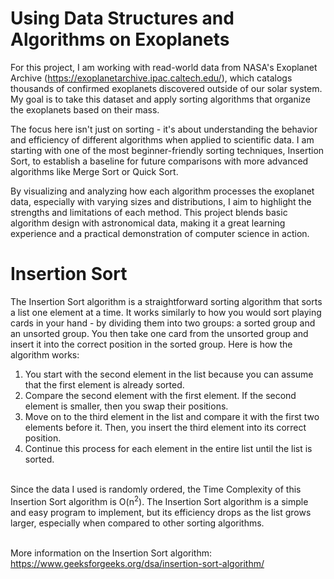 # Using Data Structures and Algorithms on Exoplanets
For this project, I am working with read-world data from NASA's Exoplanet Archive (https://exoplanetarchive.ipac.caltech.edu/), which catalogs thousands of confirmed exoplanets discovered outside of our solar system. My goal is to take this dataset and apply sorting algorithms that organize the exoplanets based on their mass.

The focus here isn't just on sorting - it's about understanding the behavior and efficiency of different algorithms when applied to scientific data. I am starting with one of the most beginner-friendly sorting techniques, Insertion Sort, to establish a baseline for future comparisons with more advanced algorithms like Merge Sort or Quick Sort.

By visualizing and analyzing how each algorithm processes the exoplanet data, especially with varying sizes and distributions, I aim to highlight the strengths and limitations of each method. This project blends basic algorithm design with astronomical data, making it a great learning experience and a practical demonstration of computer science in action.

# Insertion Sort
The Insertion Sort algorithm is a straightforward sorting algorithm that sorts a list one element at a time. It works similarly to how you would sort playing cards in your hand - by dividing them into two groups: a sorted group and an unsorted group. You then take one card from the unsorted group and insert it into the correct position in the sorted group. Here is how the algorithm works:

1. You start with the second element in the list because you can assume that the first element is already sorted.
2. Compare the second element with the first element. If the second element is smaller, then you swap their positions.
3. Move on to the third element in the list and compare it with the first two elements before it. Then, you insert the third element into its correct position.
4. Continue this process for each element in the entire list until the list is sorted.
  
<br>
Since the data I used is randomly ordered, the Time Complexity of this Insertion Sort algorithm is O(n<sup>2</sup>). The Insertion Sort algorithm is a simple and easy program to implement, but its efficiency drops as the list grows larger, especially when compared to other sorting algorithms.<br/><br/>

More information on the Insertion Sort algorithm: https://www.geeksforgeeks.org/dsa/insertion-sort-algorithm/
